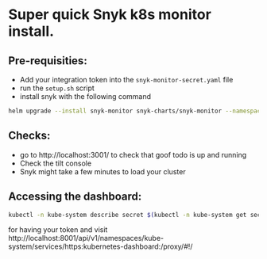 # Super quick Snyk k8s monitor install.

## Pre-requisities:
- Add your integration token into the `snyk-monitor-secret.yaml` file
- run the `setup.sh` script
- install snyk with the following command
```bash
helm upgrade --install snyk-monitor snyk-charts/snyk-monitor --namespace snyk-monitor --set clusterName="Production cluster"
```

## Checks:
- go to http://localhost:3001/ to check that goof todo is up and running
- Check the tilt console
- Snyk might take a few minutes to load your cluster

## Accessing the dashboard:
```bash
kubectl -n kube-system describe secret $(kubectl -n kube-system get secret | grep admin-sa | awk '{print $1}')
```
for having your token and visit http://localhost:8001/api/v1/namespaces/kube-system/services/https:kubernetes-dashboard:/proxy/#!/
